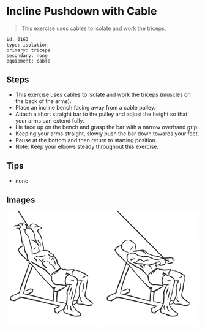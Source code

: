 # Incline Pushdown with Cable
> This exercise uses cables to isolate and work the triceps.

``` 
id: 0163 
type: isolation 
primary: triceps 
secondary: none 
equipment: cable 
``` 

## Steps

 - This exercise uses cables to isolate and work the triceps (muscles on the back of the arms).
 - Place an incline bench facing away from a cable pulley.
 - Attach a short straight bar to the pulley and adjust the height so that your arms can extend fully.
 - Lie face up on the bench and grasp the bar with a narrow overhand grip.
 - Keeping your arms straight, slowly push the bar down towards your feet.
 - Pause at the bottom and then return to starting position.
 - Note: Keep your elbows steady throughout this exercise.

## Tips

 - none

## Images

<svg width="187pt" height="300" viewBox="0 0 187 225" xmlns="http://www.w3.org/2000/svg">
  <g fill="#FFF">
    <path d="M0 0h22.4c5.83 8.43 10.93 17.35 16.82 25.74-3.89-1.47-8.06-2.27-12.23-2.01-2.22-.13-3.51 1.98-5.09 3.17-2.07.45-5.86-.65-6.35 2.26.06.9-.21 3.04 1.25 2.61.13-.66.38-2 .5-2.67.44-.32 1.31-.98 1.75-1.3l1.04 4.21c.76-1.11 1.21-2.39 1.74-3.61 2.24 0 4.15.98 5.71 2.53l-1.76 1.76c-2.34.08-4.9-.31-7.01.93 1.69.81 3.56.56 5.36.53 2.17 6.27 4.32 12.64 4.67 19.32.27 4.78 1.23 9.81 4.62 13.42 1.45 3.52 1.35 7.35 1.98 11.04.54 3.18 2.97 5.49 4.28 8.32.57 3.1.41 6.28.82 9.4-4.84-6.68-11.63-11.66-16.11-18.63.97-4.55 5.03-7.06 9.27-8.09-.61-.53-1.22-1.05-1.83-1.57-4.65.93-7.67 4.62-9.59 8.69 1.78 3.61 3.89 7.11 6.79 9.94 4.03 4.58 9.52 7.73 12.8 12.98.87.82 1.73 1.66 2.6 2.48-4.02 11.79-8.04 23.59-12.66 35.18-2.25 7.51-5.67 14.68-6.99 22.45-5.94 2.98-12.2 5.27-17.88 8.77.07 2.39.15 4.81.82 7.12 3.04.57 6.07 1.15 9.14 1.5 3.51-2.91 7.28-5.68 11.74-6.9 7.61 1.17 15.08 3.03 22.5 5.02 12.1 1.83 23.79 5.63 35.78 7.99 5.46 1.4 11.08 2.07 16.44 3.85-3.15 1.03-6.29 2.1-9.31 3.48.2 2.65.36 5.3.46 7.96 2.04 1.18 4.17 2.2 6.37 3.06 2.75-3.94 7.18-5.85 10.91-8.64-1.61 3.85 1.28 8 5.23 8.56 6.2 1.32 11.51 5.64 18.03 5.61 3.56-.01 7.51.37 10.61-1.72 1.07-1.08 2.46-2.94 1.2-4.39-2.22-3.31-6.65-3.93-9.16-6.92-2.37-2.9-5.05-5.58-6.84-8.9 2.14-1.35 4.37-2.57 6.58-3.79 3.05 2.27 6.98 2.1 10.59 2.18 5.54-.08 10.34 4.07 16.01 2.69 1.81-.15 6.15-1.49 4.38-3.73-3.38.87-6.86 1.89-10.38 1.34-3.05-.58-5.92-1.97-9.03-2.17-2.67.03-5.34.27-8.01.35-.44-.59-1.32-1.77-1.76-2.37.48-4.72 2.77-8.88 4.68-13.12.86-5.27.17-10.62.12-15.91.25-5.26 3.07-9.89 5.23-14.55-2.68-.03-5.35.06-8.02.22-1.13-2.36-2.37-4.82-4.59-6.34-2.06-1.6-4.91-1.5-7.13-2.64.08-2.65-.91-5.84 1.15-7.94 1.24-1.6 3.2-2.9 5.31-2.42 5.25.94 10.31 3.03 14.72 6.02 2.2 1.54 5.43 1.6 6.91 4.1.98 1.63 2.46 3.46 1.6 5.47-1.49 5.62-3.04 11.28-3.23 17.14-.3 5.8-2.73 11.3-2.86 17.1 3.3 7.39 11.65 10.29 16.93 15.99.24-3.76-3.55-5.37-6.01-7.37-3.78-2.78-8.75-5.69-8.99-10.95.06-6.08 3.29-11.71 2.97-17.86-.38-3.82 1.94-7.19 1.71-10.99-.26-3.15 1.24-6.59-.1-9.55-4.92-3.25-9.84-6.91-15.69-8.29-3.68-.91-7.15-3.2-11.07-2.42.14-.31.42-.92.56-1.23-4.14.57-8.32.46-12.47.83-3.23.3-6.28-2.14-9.47-.78-1.51-.93-3.19-1.5-4.92-1.84-.63-3.61-2.76-6.61-4.82-9.54-2.07-2.72-1.24-6.67-3.58-9.23-1.55-1.87-3.26-3.65-4.19-5.93-.9-2.68-3.78-3.62-6-4.92-2.05-.84-2.96-2.99-4.57-4.36-3.04-1.63-6.64-1.68-10.01-1.6.1-3.49.46-7.17-1.1-10.42-2.13-4.33-1.57-9.28-3.08-13.79-1.03-4.79-4.33-8.55-6.84-12.62.26-.89.77-2.68 1.03-3.58 1.92-.23 3.83-.46 5.75-.7-.22-1.37.31-3.18-1.09-4.07-1.51-.85-3.36-.62-5.02-.9-1.51-4.41-6.61-4.41-10.39-5.49-3.38-.65-6.53 1.22-7.28 4.65-.76-.4-2.27-1.21-3.02-1.61C36.44 18.39 30.7 9.08 24.63 0H187v225H0V0m147.95 129.69c2.74 1.07 8.2.26 6.81-3.71-1.98 1.8-3.89 3.58-6.81 3.71m3.54 9.25c-.8 3.32-.51 6.75-.86 10.12-.54 3.08-1.9 5.94-2.59 8.99 5.02-4.72 4.65-12.85 3.45-19.11m-5.66 28.12c-.79 2.3-3.2 5.15-1.21 7.46 1.26 1.26 2.18 3.77 4.35 3.18-.73-1.99-2.4-3.27-4.01-4.54.22-1.98 2.2-4.2.87-6.1z"/>
    <path d="M24.44 26.48c1.41-1.36 3.33-1.28 5.14-1.12.42 1.43 1.28 2.66 2.2 3.8.01-.77.01-2.31.02-3.08 1.62-.27 3.56-1.32 4.85.3 1.01 1.48 1.74 3.12 2.61 4.69-.69 1.57-1.49 3.09-2.46 4.5-1.57-.45-3.19-.36-4.8-.37 1.6.92 4.25 1.26 3.68 3.75.18 6.28 7.48 9.03 8.13 15.15.41 4.03 2.67 7.71 2.39 11.82 4.85 7.05 2.71 15.94 4.48 23.75.36-2.34.36-4.72.35-7.08 3.88 1.05 9.13 1.48 11.53-2.49 5.64-1.51 11.53-3.12 17.4-2.1 3.12.49 3.9 4.26 6.86 5.03 2.33.87 4.24 2.52 5.83 4.4-.52.84-1.05 1.68-1.58 2.51-.52-.77-1.56-2.33-2.08-3.11-1.46 1.77-2.72-.39-3.89-1.09-1.06-1.08-2.65-1.15-4.03-1.52-.02 2.52 2.93 2.46 4.63 3.27-1.62 1.85-2.11 4.19-1.34 6.53.95-2.01 1.71-4.1 2.59-6.14 1.19 1.01 2.86 1.62 3.55 3.12-1.3 1.74-2.65 3.49-2.95 5.71.96-1 1.89-2.03 2.83-3.06.94.68 1.88 1.36 2.84 2.02.79 4.09 1.48 9.04 5.48 11.27-.45-.51-1.37-1.54-1.82-2.05-.39-3.34-.95-7.05-3.3-9.61-.05-1.62-1.08-2.83-2.1-3.98.44-.69.88-1.39 1.32-2.08 1.69 1.99 3.98 3.7 4.68 6.34.71 2.4.96 4.91 1.71 7.3 2.13 3 4.75 5.64 6.58 8.87-4.49.81-7.52 4.48-11.46 6.44-3.7 1.73-5.65 5.46-8.45 8.23 2.32 3.19 1.7 7.33 2.99 10.88 1.59 2.34 3.19 4.75 5.23 6.72 3.14 1.3 6.59 1.06 9.9.85 4.27.41 8.47 1.41 12.77 1.61-.3.5-.9 1.52-1.2 2.03-6.67 1.65-12.4 5.55-18.74 8.03-.81-.78-1.62-1.57-2.42-2.37.74-1.87 1.5-3.73 2.22-5.6-2.22.34-4.92 1.63-6.63-.55-10.46-10.21-20.82-20.6-29.79-32.16-4.35-5-8.64-10.08-13.41-14.68-1.68-1.13-5.17-2.06-4.29-4.7 1.16.77 2.34 1.51 3.54 2.22-.5-1.94-2.47-2.97-3.17-4.8-1.09-2.73-.41-5.79-1.36-8.55-1.02-2.18-2.61-4.04-3.73-6.17-2.31-4.4-.19-10.25-3.82-14.07-3.87-5.29-2.61-12.25-4.31-18.27-1.17-4.26-1.22-9.13-4.37-12.56 3 .12 3.37-3.6 2.04-5.51-.91-.82-1.86-1.57-2.87-2.27m39.13 62.36c-2.05.5-3.92-.37-5.59-1.48-.43 1.33.23 2.58 1.4 3.26 5.81-.36 12.02-.36 17.18-3.38-.13-.33-.41-.99-.55-1.32-3.94 1.71-8.28 2.03-12.44 2.92m-10.01 1.85c.58 2.49 2.95 3.72 4.5 5.52.69 1.35.77 3.35 2.62 3.61-.17-1.5-.39-3-.64-4.49-2.07-1.65-3.65-4.28-6.48-4.64m15.65 6.27c-1.85-1.22-3.44-3.18-5.85-3.17 1.6 2.8 5.16 4.05 6.11 7.25.9 2.18.52 5.29 3.05 6.42 2.79 1.1 3.85 5.04 7.18 4.61-.98-2.23-2.32-4.33-4.67-5.28-1.93-.83-1.67-3.32-2.48-4.95-1.41-1.22-1.79-3.09-2.47-4.74 1.98-.82 3.39-2.42 4.5-4.19-2.78-.45-3.83 2.37-5.37 4.05m2.13 2.15c.68.46 1.38.91 2.07 1.36 1.46-1.14 4.6-1.93 3.15-4.35-1.61 1.21-3.25 2.42-5.22 2.99m-23.56-2.65c-.02 5.84 6.92 6.35 10.47 9.29 4.42 4.05 10.4 5.37 15.14 8.92 5.14 2.48 7.67 8.31 12.86 10.6-2.05-4.17-5.92-7.12-8.62-10.87-3.15-1.45-6.13-3.21-9.09-5-2.29-1.41-5.07-2.07-6.93-4.12-3.72-4.39-10.89-3.4-13.83-8.82m31.63.77c-.57 1.81 3.12 1.87 3.54.41-.22-1.6-2.71-1.37-3.54-.41m4.93 5.26c2.56 2.49 6.01 4.05 7.95 7.16 1.16 1.6 1.76 3.79 3.74 4.6-1.23-5.28-5.26-9.97-10.47-11.6-.25-1.3-.51-2.6-.8-3.89-1.27.8-1.43 2.7-.42 3.73z"/>
    <path d="M47.53 29.27c.96-3.18 3.81-4.11 6.88-3.86 2.5 1.35 6.27 1.49 6.47 5.17-.69-.19-2.08-.56-2.77-.75l-3.09.8c.37 1.14.75 2.28 1.11 3.43.01-3.93 4.24-3.31 6.97-3.17 1.63.28 4.02.05 4.6 2.12-.98 2.76-4.51 1.03-6.66 1.24.19.69.58 2.07.78 2.76-.37.49-1.11 1.48-1.48 1.97 1.07 4.39 5.73 6.69 6.64 11.15.84 3.29 2.72 6.44 2.23 9.94.29.39.89 1.17 1.18 1.57-1.06 2.71.44 5.3 1.19 7.86.71 2.38-.07 5.03 1.17 7.27-2.51.05-4.96.61-7.33 1.41-.77-1.92-1.34-3.91-1.89-5.91.33-1.71.64-3.42.99-5.13-3.26-3.95-5.59-8.5-7.47-13.24-.68-2.44.17-5.09-.77-7.48-.97-2.52-1.84-5.12-3.21-7.46-1.58-1.89-3.78-3.48-4.04-6.12-2.8-.22-5.62-.31-8.44-.19-.08-.85-.25-2.55-.33-3.4 3.18 1.94 6.87-.23 10.37.18l-3.1-.16m13.36 26.4c.28 3.3 3.1 5.28 5.4 7.25.23 2.43.5 4.87 1.34 7.19-.05-2.97-.42-5.91-.75-8.85-2.59-1.23-3.62-4.11-5.99-5.59z"/>
    <path d="M40.09 33.76c2.32.13 4.64.23 6.96.31 1.73 3.77 5.41 6.21 6.83 10.16 1.9 3.46.64 7.59 1.84 11.23.59 1.78 2.14 3.34 1.86 5.33-1.27-1.48-2.04-3.62-4-4.37-2.5-1.15-5.33-.67-7.89.02-.83-3.26-1.25-6.91-3.75-9.4-1.76-1.86-3.43-3.85-4.59-6.15-1.06-2.75 1.27-5.08 2.74-7.13z"/>
    <path d="M45.89 57.16c8.07-1.72 13.52 5.78 17.33 11.69-1.13 3.13-1.24 6.62.57 9.53-2.28 1.16-4.47 2.58-6.94 3.33-1.99.11-3.9-.64-5.84-.96 1.08-8.36-3.87-15.6-5.12-23.59m9.22 14.81c-.99 1.5-1.84 3.13-1.74 4.99 1.75-2.27 3.21-4.75 5-6.99-1.02.78-2.05 1.55-3.26 2zM31.63 144.14c5.11-13.69 9.48-27.65 14.19-41.48 1.55 1.4 3 2.89 4.4 4.44-1.71 4.9-3.86 9.62-5.97 14.35-3.53 9.35-6.61 18.88-8.88 28.62-.74 3.78-1.33 7.61-2.75 11.21.98.76 2.03 1.47 3.31 1.61 18.85 4.51 37.6 9.44 56.49 13.79.86-6.43.94-12.93 1.49-19.39 1.4 1 2.78 2.19 4.65 1.89-.9 6-1.11 12.12-.39 18.16 3.22-.17 6.07 1.83 9.29 2.02 3.01 1.03 6.79.37 9.21 2.75-1.31 2.72-2.8 5.35-4.25 7.99-4.01 3.32-9.2 4.84-12.77 8.76-1.29-.93-2.8-1.63-3.79-2.91-.17-1.64-.12-3.29-.13-4.94 4.21-1.05 7.96-3.29 11.63-5.52-3.68.21-6.84-2.04-10.4-2.6-15.84-2.85-31.19-7.89-46.99-10.98-7.97-1.6-15.77-4.22-23.89-5l.48 1.85c-5.69.93-10.04 6.99-16.13 4.9-.6-1.42-1.23-2.83-1.87-4.23 4.95-4.63 12.08-5.88 17.88-9.25.02-5.82 3.46-10.69 5.19-16.04z"/>
    <path d="M51.22 108.2c5.92 5.67 10.76 12.31 16.02 18.56 8.12 8.22 15.51 17.1 23.78 25.17 2.14 1.83 1.12 4.78.97 7.15-.66 5.43-.55 10.9-1.21 16.32-3.32-1.94-7.16-2.35-10.81-3.28-11.98-2.97-23.84-6.37-35.8-9.4 2.53-1.32 5.06-2.63 7.69-3.72.19-2.12.36-4.23.55-6.35-1.77-.52-3.54-.97-5.31-1.47-3.82 1.93-7.88 3.3-11.81 4.98 2.31-6.25 3.29-12.86 5.57-19.1 1.91-6.2 4.31-12.24 6.84-18.21 1.64-3.39 3.8-6.71 3.52-10.65zM98.86 120.54c2.55-3.14 5.36-7.04 9.71-7.53.91 1.23 1.94 2.38 3.13 3.36.49-.54 1.47-1.61 1.97-2.15 5.02 4.4 11.6.67 17.4 1.16-2.87 2.3-4.03 6.23-2.64 9.69-.48.45-.97.89-1.46 1.33-1.39-2.67-3.47-4.69-6.67-4.52-.61-1.6-1.45-3.16-3.03-3.98.12 1.29.28 2.58.46 3.86-.91.61-1.81 1.22-2.71 1.84 2.03.06 4.06.12 6.09.25-6.98 4.22-8.35 13.64-5.01 20.62-3.16.32-6.21-.57-9.24-1.32-3.36-.9-6.9.18-10.26-.67-2.28-1.36-4.16-3.28-5.99-5.18-.86-2.84-2.17-6.03-.81-8.93-.52-.36-1.56-1.09-2.08-1.45 2.64-3.55 6.08-6.47 9.94-8.59.39.74.78 1.48 1.2 2.21m-2.93-.52c-.94.88-2.38 2.16-1.98 3.58.95-.23 1.78-.73 2.49-1.5.73-.54.71-2.35-.51-2.08z"/>
    <path d="M118 129.03c1.2-1.74 3.07-2.86 4.76-4.07 4.15 2.52 8.89 3.72 13.22 5.84 2.58 1.37 2.57 4.62 2.87 7.16-.86 6.8-3.41 13.28-4.09 20.12-1.48 8.71-5.98 16.85-5.84 25.85 2.49 4.12 5.3 8.07 8.47 11.69 2.89 2.04 6.41 3.28 8.39 6.41-1.18.72-2.17 2.16-3.71 1.97-3.44-.39-6.88 1.54-10.19.03-4.86-2.06-9.97-3.36-15.02-4.84-3.16-.59-4.24-4.52-2.9-7.13 1.72-3.87 3.85-7.58 5.2-11.6.96-6.78.85-13.64.8-20.46-.16-5.77 4.86-10.09 5.17-15.66l4.29.8c-3.11-3.52-7.81-2.27-11.75-1.34-1.2-4.82-2.03-10.16.33-14.77m5.89 5.13c2.47 1.64 5.36 2.16 8.29 1.98.53-.9 1.08-1.81 1.61-2.72-1.23.43-2.44.89-3.69 1.23-2.03-.54-4.12-1.15-6.21-.49m.41 22.72c-.23 2.63-1.72 5.53-.28 8.04.45-5.43 4.02-10.11 3.98-15.57-2.57 1.57-2.99 4.85-3.7 7.53m6.38-2.74c-1.87 6.61-3.76 13.26-4.64 20.08 3.76-5.94 3.67-13.24 5.55-19.84-.23-.06-.69-.18-.91-.24m-10.74 38.94c1.29-2.94-.58-6.23.94-9.25-3.75 1.35-2.12 6.51-.94 9.25m4.79-7.06c-.24 4.1 1.78 8.48 5.11 10.89-.81-3.88-4.01-7.2-3.14-11.36-.49.12-1.48.35-1.97.47z"/>
    <path d="M141 136.41c1.77.19 3.56.32 5.34.42-1.56 5.01-4.78 9.81-4.04 15.26.49 4.6.5 9.3-.34 13.86-.98 2.95-2.57 5.65-3.78 8.51-2.37-.77-4.68-.1-6.88.84.75-5.28 3.88-9.85 4.38-15.18.36-4.38 1.83-8.55 2.34-12.89 2.13-3.22 2.95-6.98 2.98-10.82zM118.9 146.63c-.43-.61-.85-1.22-1.27-1.83l5.29-.36c.49.5.97 1 1.46 1.51-1.38 1.13-2.65 2.44-3.34 4.11-1.7 3.74-3.78 7.73-3.14 11.97 1.2 6.1-.62 12.2-.92 18.29-5.63-1.82-11.56-3.93-17.5-3.54-.35-6.45.63-12.9 1.84-19.21 5-1.77 8.67-5.85 13.67-7.53 1.58-.76 2.65-2.23 3.91-3.41zM35.13 156.51c4.93 1.01 8.98-4 13.81-3.14 2.44.49 1.66 3.72-.04 4.56-2.52 1.42-5.19 2.58-7.59 4.21-2.46-.38-4.92-.77-7.4-1.02.42-1.54.83-3.07 1.22-4.61zM130.65 177.04c2.15-1.38 4.57-1.92 7.1-1.41-.32 1.35-.65 2.7-.98 4.05-2.07 1.17-4.17 2.28-6.28 3.36.1-2 .15-4 .16-6z"/>
  </g>
  <g fill="#333">
    <path d="M22.4 0h2.23c6.07 9.08 11.81 18.39 17.7 27.59.75.4 2.26 1.21 3.02 1.61.75-3.43 3.9-5.3 7.28-4.65 3.78 1.08 8.88 1.08 10.39 5.49 1.66.28 3.51.05 5.02.9 1.4.89.87 2.7 1.09 4.07-1.92.24-3.83.47-5.75.7-.26.9-.77 2.69-1.03 3.58 2.51 4.07 5.81 7.83 6.84 12.62 1.51 4.51.95 9.46 3.08 13.79 1.56 3.25 1.2 6.93 1.1 10.42 3.37-.08 6.97-.03 10.01 1.6 1.61 1.37 2.52 3.52 4.57 4.36 2.22 1.3 5.1 2.24 6 4.92.93 2.28 2.64 4.06 4.19 5.93 2.34 2.56 1.51 6.51 3.58 9.23 2.06 2.93 4.19 5.93 4.82 9.54 1.73.34 3.41.91 4.92 1.84 3.19-1.36 6.24 1.08 9.47.78 4.15-.37 8.33-.26 12.47-.83-.14.31-.42.92-.56 1.23 3.92-.78 7.39 1.51 11.07 2.42 5.85 1.38 10.77 5.04 15.69 8.29 1.34 2.96-.16 6.4.1 9.55.23 3.8-2.09 7.17-1.71 10.99.32 6.15-2.91 11.78-2.97 17.86.24 5.26 5.21 8.17 8.99 10.95 2.46 2 6.25 3.61 6.01 7.37-5.28-5.7-13.63-8.6-16.93-15.99.13-5.8 2.56-11.3 2.86-17.1.19-5.86 1.74-11.52 3.23-17.14.86-2.01-.62-3.84-1.6-5.47-1.48-2.5-4.71-2.56-6.91-4.1-4.41-2.99-9.47-5.08-14.72-6.02-2.11-.48-4.07.82-5.31 2.42-2.06 2.1-1.07 5.29-1.15 7.94 2.22 1.14 5.07 1.04 7.13 2.64 2.22 1.52 3.46 3.98 4.59 6.34 2.67-.16 5.34-.25 8.02-.22-2.16 4.66-4.98 9.29-5.23 14.55.05 5.29.74 10.64-.12 15.91-1.91 4.24-4.2 8.4-4.68 13.12.44.6 1.32 1.78 1.76 2.37 2.67-.08 5.34-.32 8.01-.35 3.11.2 5.98 1.59 9.03 2.17 3.52.55 7-.47 10.38-1.34 1.77 2.24-2.57 3.58-4.38 3.73-5.67 1.38-10.47-2.77-16.01-2.69-3.61-.08-7.54.09-10.59-2.18-2.21 1.22-4.44 2.44-6.58 3.79 1.79 3.32 4.47 6 6.84 8.9 2.51 2.99 6.94 3.61 9.16 6.92 1.26 1.45-.13 3.31-1.2 4.39-3.1 2.09-7.05 1.71-10.61 1.72-6.52.03-11.83-4.29-18.03-5.61-3.95-.56-6.84-4.71-5.23-8.56-3.73 2.79-8.16 4.7-10.91 8.64-2.2-.86-4.33-1.88-6.37-3.06-.1-2.66-.26-5.31-.46-7.96 3.02-1.38 6.16-2.45 9.31-3.48-5.36-1.78-10.98-2.45-16.44-3.85-11.99-2.36-23.68-6.16-35.78-7.99-7.42-1.99-14.89-3.85-22.5-5.02-4.46 1.22-8.23 3.99-11.74 6.9-3.07-.35-6.1-.93-9.14-1.5-.67-2.31-.75-4.73-.82-7.12 5.68-3.5 11.94-5.79 17.88-8.77 1.32-7.77 4.74-14.94 6.99-22.45 4.62-11.59 8.64-23.39 12.66-35.18-.87-.82-1.73-1.66-2.6-2.48-3.28-5.25-8.77-8.4-12.8-12.98-2.9-2.83-5.01-6.33-6.79-9.94 1.92-4.07 4.94-7.76 9.59-8.69.61.52 1.22 1.04 1.83 1.57-4.24 1.03-8.3 3.54-9.27 8.09 4.48 6.97 11.27 11.95 16.11 18.63-.41-3.12-.25-6.3-.82-9.4-1.31-2.83-3.74-5.14-4.28-8.32-.63-3.69-.53-7.52-1.98-11.04-3.39-3.61-4.35-8.64-4.62-13.42-.35-6.68-2.5-13.05-4.67-19.32-1.8.03-3.67.28-5.36-.53 2.11-1.24 4.67-.85 7.01-.93l1.76-1.76c-1.56-1.55-3.47-2.53-5.71-2.53-.53 1.22-.98 2.5-1.74 3.61l-1.04-4.21c-.44.32-1.31.98-1.75 1.3-.12.67-.37 2.01-.5 2.67-1.46.43-1.19-1.71-1.25-2.61.49-2.91 4.28-1.81 6.35-2.26 1.58-1.19 2.87-3.3 5.09-3.17 4.17-.26 8.34.54 12.23 2.01C33.33 17.35 28.23 8.43 22.4 0m2.04 26.48c1.01.7 1.96 1.45 2.87 2.27 1.33 1.91.96 5.63-2.04 5.51 3.15 3.43 3.2 8.3 4.37 12.56 1.7 6.02.44 12.98 4.31 18.27 3.63 3.82 1.51 9.67 3.82 14.07 1.12 2.13 2.71 3.99 3.73 6.17.95 2.76.27 5.82 1.36 8.55.7 1.83 2.67 2.86 3.17 4.8-1.2-.71-2.38-1.45-3.54-2.22-.88 2.64 2.61 3.57 4.29 4.7 4.77 4.6 9.06 9.68 13.41 14.68 8.97 11.56 19.33 21.95 29.79 32.16 1.71 2.18 4.41.89 6.63.55-.72 1.87-1.48 3.73-2.22 5.6.8.8 1.61 1.59 2.42 2.37 6.34-2.48 12.07-6.38 18.74-8.03.3-.51.9-1.53 1.2-2.03-4.3-.2-8.5-1.2-12.77-1.61-3.31.21-6.76.45-9.9-.85-2.04-1.97-3.64-4.38-5.23-6.72-1.29-3.55-.67-7.69-2.99-10.88 2.8-2.77 4.75-6.5 8.45-8.23 3.94-1.96 6.97-5.63 11.46-6.44-1.83-3.23-4.45-5.87-6.58-8.87-.75-2.39-1-4.9-1.71-7.3-.7-2.64-2.99-4.35-4.68-6.34-.44.69-.88 1.39-1.32 2.08 1.02 1.15 2.05 2.36 2.1 3.98 2.35 2.56 2.91 6.27 3.3 9.61.45.51 1.37 1.54 1.82 2.05-4-2.23-4.69-7.18-5.48-11.27-.96-.66-1.9-1.34-2.84-2.02-.94 1.03-1.87 2.06-2.83 3.06.3-2.22 1.65-3.97 2.95-5.71-.69-1.5-2.36-2.11-3.55-3.12-.88 2.04-1.64 4.13-2.59 6.14-.77-2.34-.28-4.68 1.34-6.53-1.7-.81-4.65-.75-4.63-3.27 1.38.37 2.97.44 4.03 1.52 1.17.7 2.43 2.86 3.89 1.09.52.78 1.56 2.34 2.08 3.11.53-.83 1.06-1.67 1.58-2.51-1.59-1.88-3.5-3.53-5.83-4.4-2.96-.77-3.74-4.54-6.86-5.03-5.87-1.02-11.76.59-17.4 2.1-2.4 3.97-7.65 3.54-11.53 2.49.01 2.36.01 4.74-.35 7.08-1.77-7.81.37-16.7-4.48-23.75.28-4.11-1.98-7.79-2.39-11.82-.65-6.12-7.95-8.87-8.13-15.15.57-2.49-2.08-2.83-3.68-3.75 1.61.01 3.23-.08 4.8.37.97-1.41 1.77-2.93 2.46-4.5-.87-1.57-1.6-3.21-2.61-4.69-1.29-1.62-3.23-.57-4.85-.3-.01.77-.01 2.31-.02 3.08-.92-1.14-1.78-2.37-2.2-3.8-1.81-.16-3.73-.24-5.14 1.12m23.09 2.79l3.1.16c-3.5-.41-7.19 1.76-10.37-.18.08.85.25 2.55.33 3.4 2.82-.12 5.64-.03 8.44.19.26 2.64 2.46 4.23 4.04 6.12 1.37 2.34 2.24 4.94 3.21 7.46.94 2.39.09 5.04.77 7.48 1.88 4.74 4.21 9.29 7.47 13.24-.35 1.71-.66 3.42-.99 5.13.55 2 1.12 3.99 1.89 5.91 2.37-.8 4.82-1.36 7.33-1.41-1.24-2.24-.46-4.89-1.17-7.27-.75-2.56-2.25-5.15-1.19-7.86-.29-.4-.89-1.18-1.18-1.57.49-3.5-1.39-6.65-2.23-9.94-.91-4.46-5.57-6.76-6.64-11.15.37-.49 1.11-1.48 1.48-1.97-.2-.69-.59-2.07-.78-2.76 2.15-.21 5.68 1.52 6.66-1.24-.58-2.07-2.97-1.84-4.6-2.12-2.73-.14-6.96-.76-6.97 3.17-.36-1.15-.74-2.29-1.11-3.43l3.09-.8c.69.19 2.08.56 2.77.75-.2-3.68-3.97-3.82-6.47-5.17-3.07-.25-5.92.68-6.88 3.86m-7.44 4.49c-1.47 2.05-3.8 4.38-2.74 7.13 1.16 2.3 2.83 4.29 4.59 6.15 2.5 2.49 2.92 6.14 3.75 9.4 2.56-.69 5.39-1.17 7.89-.02 1.96.75 2.73 2.89 4 4.37.28-1.99-1.27-3.55-1.86-5.33-1.2-3.64.06-7.77-1.84-11.23-1.42-3.95-5.1-6.39-6.83-10.16-2.32-.08-4.64-.18-6.96-.31m5.8 23.4c1.25 7.99 6.2 15.23 5.12 23.59 1.94.32 3.85 1.07 5.84.96 2.47-.75 4.66-2.17 6.94-3.33-1.81-2.91-1.7-6.4-.57-9.53-3.81-5.91-9.26-13.41-17.33-11.69m-14.26 86.98c-1.73 5.35-5.17 10.22-5.19 16.04-5.8 3.37-12.93 4.62-17.88 9.25.64 1.4 1.27 2.81 1.87 4.23 6.09 2.09 10.44-3.97 16.13-4.9l-.48-1.85c8.12.78 15.92 3.4 23.89 5 15.8 3.09 31.15 8.13 46.99 10.98 3.56.56 6.72 2.81 10.4 2.6-3.67 2.23-7.42 4.47-11.63 5.52.01 1.65-.04 3.3.13 4.94.99 1.28 2.5 1.98 3.79 2.91 3.57-3.92 8.76-5.44 12.77-8.76 1.45-2.64 2.94-5.27 4.25-7.99-2.42-2.38-6.2-1.72-9.21-2.75-3.22-.19-6.07-2.19-9.29-2.02-.72-6.04-.51-12.16.39-18.16-1.87.3-3.25-.89-4.65-1.89-.55 6.46-.63 12.96-1.49 19.39-18.89-4.35-37.64-9.28-56.49-13.79-1.28-.14-2.33-.85-3.31-1.61 1.42-3.6 2.01-7.43 2.75-11.21 2.27-9.74 5.35-19.27 8.88-28.62 2.11-4.73 4.26-9.45 5.97-14.35-1.4-1.55-2.85-3.04-4.4-4.44-4.71 13.83-9.08 27.79-14.19 41.48m19.59-35.94c.28 3.94-1.88 7.26-3.52 10.65-2.53 5.97-4.93 12.01-6.84 18.21-2.28 6.24-3.26 12.85-5.57 19.1 3.93-1.68 7.99-3.05 11.81-4.98 1.77.5 3.54.95 5.31 1.47-.19 2.12-.36 4.23-.55 6.35-2.63 1.09-5.16 2.4-7.69 3.72 11.96 3.03 23.82 6.43 35.8 9.4 3.65.93 7.49 1.34 10.81 3.28.66-5.42.55-10.89 1.21-16.32.15-2.37 1.17-5.32-.97-7.15-8.27-8.07-15.66-16.95-23.78-25.17-5.26-6.25-10.1-12.89-16.02-18.56m47.64 12.34c-.42-.73-.81-1.47-1.2-2.21-3.86 2.12-7.3 5.04-9.94 8.59.52.36 1.56 1.09 2.08 1.45-1.36 2.9-.05 6.09.81 8.93 1.83 1.9 3.71 3.82 5.99 5.18 3.36.85 6.9-.23 10.26.67 3.03.75 6.08 1.64 9.24 1.32-3.34-6.98-1.97-16.4 5.01-20.62-2.03-.13-4.06-.19-6.09-.25.9-.62 1.8-1.23 2.71-1.84a82.91 82.91 0 0 1-.46-3.86c1.58.82 2.42 2.38 3.03 3.98 3.2-.17 5.28 1.85 6.67 4.52.49-.44.98-.88 1.46-1.33-1.39-3.46-.23-7.39 2.64-9.69-5.8-.49-12.38 3.24-17.4-1.16-.5.54-1.48 1.61-1.97 2.15-1.19-.98-2.22-2.13-3.13-3.36-4.35.49-7.16 4.39-9.71 7.53m19.14 8.49c-2.36 4.61-1.53 9.95-.33 14.77 3.94-.93 8.64-2.18 11.75 1.34l-4.29-.8c-.31 5.57-5.33 9.89-5.17 15.66.05 6.82.16 13.68-.8 20.46-1.35 4.02-3.48 7.73-5.2 11.6-1.34 2.61-.26 6.54 2.9 7.13 5.05 1.48 10.16 2.78 15.02 4.84 3.31 1.51 6.75-.42 10.19-.03 1.54.19 2.53-1.25 3.71-1.97-1.98-3.13-5.5-4.37-8.39-6.41-3.17-3.62-5.98-7.57-8.47-11.69-.14-9 4.36-17.14 5.84-25.85.68-6.84 3.23-13.32 4.09-20.12-.3-2.54-.29-5.79-2.87-7.16-4.33-2.12-9.07-3.32-13.22-5.84-1.69 1.21-3.56 2.33-4.76 4.07m23 7.38c-.03 3.84-.85 7.6-2.98 10.82-.51 4.34-1.98 8.51-2.34 12.89-.5 5.33-3.63 9.9-4.38 15.18 2.2-.94 4.51-1.61 6.88-.84 1.21-2.86 2.8-5.56 3.78-8.51.84-4.56.83-9.26.34-13.86-.74-5.45 2.48-10.25 4.04-15.26-1.78-.1-3.57-.23-5.34-.42m-22.1 10.22c-1.26 1.18-2.33 2.65-3.91 3.41-5 1.68-8.67 5.76-13.67 7.53-1.21 6.31-2.19 12.76-1.84 19.21 5.94-.39 11.87 1.72 17.5 3.54.3-6.09 2.12-12.19.92-18.29-.64-4.24 1.44-8.23 3.14-11.97.69-1.67 1.96-2.98 3.34-4.11-.49-.51-.97-1.01-1.46-1.51l-5.29.36c.42.61.84 1.22 1.27 1.83m-83.77 9.88c-.39 1.54-.8 3.07-1.22 4.61 2.48.25 4.94.64 7.4 1.02 2.4-1.63 5.07-2.79 7.59-4.21 1.7-.84 2.48-4.07.04-4.56-4.83-.86-8.88 4.15-13.81 3.14m95.52 20.53c-.01 2-.06 4-.16 6 2.11-1.08 4.21-2.19 6.28-3.36.33-1.35.66-2.7.98-4.05-2.53-.51-4.95.03-7.1 1.41z"/>
    <path d="M60.89 55.67c2.37 1.48 3.4 4.36 5.99 5.59.33 2.94.7 5.88.75 8.85-.84-2.32-1.11-4.76-1.34-7.19-2.3-1.97-5.12-3.95-5.4-7.25zM55.11 71.97c1.21-.45 2.24-1.22 3.26-2-1.79 2.24-3.25 4.72-5 6.99-.1-1.86.75-3.49 1.74-4.99zM63.57 88.84c4.16-.89 8.5-1.21 12.44-2.92.14.33.42.99.55 1.32-5.16 3.02-11.37 3.02-17.18 3.38-1.17-.68-1.83-1.93-1.4-3.26 1.67 1.11 3.54 1.98 5.59 1.48zM53.56 90.69c2.83.36 4.41 2.99 6.48 4.64.25 1.49.47 2.99.64 4.49-1.85-.26-1.93-2.26-2.62-3.61-1.55-1.8-3.92-3.03-4.5-5.52zM69.21 96.96c1.54-1.68 2.59-4.5 5.37-4.05-1.11 1.77-2.52 3.37-4.5 4.19.68 1.65 1.06 3.52 2.47 4.74.81 1.63.55 4.12 2.48 4.95 2.35.95 3.69 3.05 4.67 5.28-3.33.43-4.39-3.51-7.18-4.61-2.53-1.13-2.15-4.24-3.05-6.42-.95-3.2-4.51-4.45-6.11-7.25 2.41-.01 4 1.95 5.85 3.17z"/>
    <path d="M71.34 99.11c1.97-.57 3.61-1.78 5.22-2.99 1.45 2.42-1.69 3.21-3.15 4.35-.69-.45-1.39-.9-2.07-1.36zM47.78 96.46c2.94 5.42 10.11 4.43 13.83 8.82 1.86 2.05 4.64 2.71 6.93 4.12 2.96 1.79 5.94 3.55 9.09 5 2.7 3.75 6.57 6.7 8.62 10.87-5.19-2.29-7.72-8.12-12.86-10.6-4.74-3.55-10.72-4.87-15.14-8.92-3.55-2.94-10.49-3.45-10.47-9.29zM79.41 97.23c.83-.96 3.32-1.19 3.54.41-.42 1.46-4.11 1.4-3.54-.41zM84.34 102.49c-1.01-1.03-.85-2.93.42-3.73.29 1.29.55 2.59.8 3.89 5.21 1.63 9.24 6.32 10.47 11.6-1.98-.81-2.58-3-3.74-4.6-1.94-3.11-5.39-4.67-7.95-7.16zM95.93 120.02c1.22-.27 1.24 1.54.51 2.08-.71.77-1.54 1.27-2.49 1.5-.4-1.42 1.04-2.7 1.98-3.58zM147.95 129.69c2.92-.13 4.83-1.91 6.81-3.71 1.39 3.97-4.07 4.78-6.81 3.71zM123.89 134.16c2.09-.66 4.18-.05 6.21.49 1.25-.34 2.46-.8 3.69-1.23-.53.91-1.08 1.82-1.61 2.72-2.93.18-5.82-.34-8.29-1.98zM151.49 138.94c1.2 6.26 1.57 14.39-3.45 19.11.69-3.05 2.05-5.91 2.59-8.99.35-3.37.06-6.8.86-10.12zM124.3 156.88c.71-2.68 1.13-5.96 3.7-7.53.04 5.46-3.53 10.14-3.98 15.57-1.44-2.51.05-5.41.28-8.04zM130.68 154.14c.22.06.68.18.91.24-1.88 6.6-1.79 13.9-5.55 19.84.88-6.82 2.77-13.47 4.64-20.08zM145.83 167.06c1.33 1.9-.65 4.12-.87 6.1 1.61 1.27 3.28 2.55 4.01 4.54-2.17.59-3.09-1.92-4.35-3.18-1.99-2.31.42-5.16 1.21-7.46zM119.94 193.08c-1.18-2.74-2.81-7.9.94-9.25-1.52 3.02.35 6.31-.94 9.25zM124.73 186.02c.49-.12 1.48-.35 1.97-.47-.87 4.16 2.33 7.48 3.14 11.36-3.33-2.41-5.35-6.79-5.11-10.89z"/>
  </g>
</svg>

<svg width="187pt" height="300" viewBox="0 0 187 225" xmlns="http://www.w3.org/2000/svg">
  <g fill="#FFF">
    <path d="M0 0h27.11c3.71 4.25 7.72 8.22 11.69 12.23 21.49 21.84 43.1 43.56 64.7 65.28 4.39 4.41 8.64 8.96 13.27 13.13-5.75-2.07-11.64-4-17.81-4.05-3.56-1.26-7.03-2.8-10.64-3.95-2.77-2.19-4.56-5.73-8.2-6.69-4.99-.87-9.98.79-14.97.78-1.11-.46-2.12-1.11-3.17-1.69.59.59 1.75 1.77 2.34 2.36-1.94-.03-3.88-.07-5.82-.08.1.53.29 1.59.38 2.12 4.15.28 8.23-.47 12.28-1.24 3.72-.15 7.27 1.67 10.29 3.71.72 1.25 1.5 2.48 2.37 3.64.57-4.4-3.44-6.53-6.49-8.64 3.95 1.23 7.1 3.84 10.1 6.58 3.7 1.91 7.57 3.71 11.61 4.75 5.7.5 11.21 2.13 16.49 4.28-4.21.29-8.34 1.49-12.58 1.44-6.42-.92-11.58-5.72-18.07-6.4-2.32-.15-4.56.8-6.86.74-3.23-.96-6.45-1.99-9.83-2.22-2.06-2.08-4.18-4.47-7.21-5.02-3.46-.76-6.85.67-9.77 2.4 3.25-.06 6.51-.96 9.75-.36 2.76.54 4.84 2.57 6.67 4.57 3.97.16 7.84 1.25 11.22 3.36 4.9-1.94 10.02-.83 14.67 1.23l2.97 1.56c3.48.7 6.97 2.27 10.58 1.44 4-.72 8.02-1.47 12.11-1.27 1.39 2.72 2.36 5.62 3.2 8.54-3.26.95-6.55 1.8-9.8 2.77.35-2.54.67-5.53-1.97-6.99-4.78-.49-8.11 3.74-12.69 4.09-4.24 1.11-8.49 2.47-12.92 2.39-3.09-.34-5.73-2.27-8.77-2.79-3-.33-6.04.17-9.02-.37-4.28-.87-8.37-2.61-12.75-2.99 5.32 3.09 11.34 5.18 17.49 5.67 3.34-.31 6.69-.1 9.91.97-1.54.5-3.12.88-4.68 1.27 1.49.53 2.99 1.07 4.5 1.56.13-.7.38-2.1.51-2.8 2.51.57 5.08.8 7.55 1.52 2.6 2.23 4 5.45 6.39 7.87-.74-3.17-2.3-6.11-4.7-8.33 3.45-1.03 6.85-2.19 10.41-2.78 1.22 1.03 2.45 2.03 3.7 3.02 1.21-.12 2.42-.23 3.63-.34 5.27 1.96 12.85.12 14.56-5.88 1.9-.18 3.8-.36 5.7-.51-.44-1.69-.86-3.38-1.29-5.06-1.43.16-2.86.34-4.28.52-1.02-.72-2.04-1.43-3.07-2.14 4.63-.51 9.24-1.34 13.93-1.2.8 2.13 1.59 4.27 2.38 6.4-3.48 2.49-7.75 2.93-11.88 3.31 2.91 2.57 6.56.88 9.86.3 2.78-2.24 2.94-5.6 2.26-8.84 1.1 1.14 1.95 2.46 2.56 3.94-.06-1.26-.09-2.52-.11-3.79-1.01-.44-2.04-.83-3.08-1.17-.45-.4-1.35-1.22-1.8-1.62-5.18-.41-10.33.58-15.51.48C89.31 60.66 59.33 30.21 29.11 0H187v225H0V0m43.34 56.93c-4.1 1.93-6.67 5.75-8.42 9.78-2.34.62-4.72 1.19-6.93 2.21-2.82 1.49-4.19 4.54-5.74 7.17 4.61 10.55 15.09 16.34 22.16 25-1.82 4.96-2.83 10.19-5.07 15-4.68 14.42-11.24 28.26-14.6 43.08-5.92 2.86-12.08 5.21-17.74 8.61.09 2.36.05 4.75.59 7.07 3.05.66 6.12 1.3 9.24 1.62 3.41-2.72 6.96-5.62 11.27-6.72 10.53.74 20.44 4.88 30.87 6.24 14.79 3.71 29.68 6.91 44.52 10.37-3.18 1.09-6.38 2.15-9.45 3.54.2 2.66.35 5.33.47 8 2.02 1.17 4.13 2.17 6.32 3.01 2.75-3.91 7.11-5.85 10.87-8.54-1.06 2.93.23 6.62 3.26 7.74 3.35 1.25 6.91 1.95 10.09 3.67 5.47 2.89 11.92 3.23 17.91 2.19 2.2-.52 4.73-2.49 4.23-4.96-1.9-3.61-6.31-4.37-9.1-7.01-2.39-3.24-5.62-5.85-7.19-9.64 2.1-1.27 4.3-2.38 6.44-3.59 3.7 2.64 8.4 1.84 12.65 2.28 3.82.3 7.11 2.93 11.02 2.69 3.02.01 7.75-.15 8.03-4.13-4.78 1.75-10.19 2.61-15.01.54-4.21-1.68-8.71-.83-13.09-.72-.44-.62-1.31-1.87-1.75-2.49.49-4.69 2.75-8.86 4.72-13.05.66-4.94.35-9.96.03-14.92-.05-5.6 2.96-10.55 5.25-15.47-2.66-.1-5.32-.02-7.97.21-1.28-2.75-2.9-5.61-5.69-7.05-2.04-.89-4.23-1.35-6.37-1.91.39-2.93-.64-6.5 2.01-8.61 1.81-2.53 5-1.78 7.6-1.46 3.76 1.65 7.83 2.73 11.18 5.21 2.29 1.98 6.03 1.75 7.64 4.56.77 1.39 1.97 2.78 1.9 4.45-1.46 5.61-3.21 11.21-3.41 17.05-.29 5.81-2.32 11.35-3.01 17.1-.27 1.57.89 2.86 1.68 4.07 4.27 5.3 10.67 8.17 15.31 13.1.36-3.52-3.07-5-5.31-6.9-3.46-2.65-7.81-4.91-9.34-9.25-1.36-4.46.95-8.86 1.75-13.2 1.34-4.72.09-9.84 2.24-14.37.17-4.16.89-8.38.59-12.54-1.86-2.3-4.89-3.1-7.19-4.84-3.94-2.98-8.91-3.94-13.55-5.31-1.99-1.36-4.39-1.5-6.71-1.03l.87-1.27c-4.13.67-8.33.29-12.47.86-3.25.38-6.27-2.32-9.47-.83-1.5-.97-3.21-1.52-4.96-1.79-.73-2.74-1.29-7.05-5.28-6.49 1.52 2.07 3.04 4.15 4.58 6.21-4.57 1.48-8.06 4.9-12.22 7.16-3.21 1.78-5.08 5.07-7.55 7.67 2.45 4.12 1.06 9.58 4.37 13.25 1.17 1.5 2.2 3.14 3.64 4.42 3.16 1.31 6.64 1.03 9.98.88 4.19.38 8.32 1.3 12.52 1.67-.19.46-.57 1.39-.75 1.85-6.82 1.79-12.72 5.73-19.25 8.24-.7-.83-1.36-1.68-1.98-2.56.49-1.9 1.32-3.68 2.04-5.49-2.02.08-4.46 1.72-6.12-.13-8.5-7.83-16.29-16.39-24.13-24.87-6.8-8.78-14.21-17.08-22.01-24.99C37.9 91.2 29.8 85.3 24.39 77.03c.94-5.08 5.81-7.19 10.21-8.55.44 2.53.56 5.42 2.69 7.2 3.37 3.73 8.71 3.78 12.94 5.99-1.59 2.08-4.51 3.68-4.42 6.65.24 4.01.25 8.54 3.17 11.66 2.16 2.82 5.93 3.25 8.65 5.32 6.14 5.25 14.48 7.01 20.27 12.77 2.84 2.45 4.9 5.97 8.58 7.28-2.44-4.02-5.98-7.22-8.85-10.92-4.48-2.05-8.53-4.91-12.99-7-2.23-1.01-3.72-3.06-5.75-4.36-3.12-1.51-6.89-1.9-9.38-4.51-2.79-3.45-1.64-8.25-1.46-12.31 1.14-1.16 2.28-2.33 3.4-3.5-2.04-3.07-5.95-3.4-8.9-5.22-3.84-1.72-7.28-6.34-5.38-10.61 1.38-5.61 6.69-10.88 12.82-9.87 4.12.44 6.75 3.94 10.07 5.99 1.8 1.02 2.32 3.09 3.16 4.83-.41 2.09-.71 4.2-.86 6.33 3.48-1.51 1.45-6.33 1.5-9.24-2.15-3.27-5.75-5.43-8.88-7.74-3.49-2.62-7.83-.96-11.64-.29m9.8 20.08c1.99-2.4 3.89-4.9 5.33-7.68-2.92 1.52-4.96 4.41-5.33 7.68m-.09 17.31c.28.5.85 1.48 1.14 1.98 2.29-.94 4.59-1.87 6.97-2.56.17-.48.51-1.45.69-1.93-2.9.98-5.72 2.27-8.8 2.51M69.44 94c-1.35 1.4-2.8 2.71-4.5 3.65.13.35.41 1.05.55 1.4 2.18-1.05 4.2-2.4 5.83-4.21 3.35.44 5.6 3.24 8.61 4.31 3.36-2.19 7.3-2.99 11.17-3.81-4.16-.85-8.27-.19-12 1.79-1.6-.93-3.06-2.06-4.56-3.13-1.7-.02-3.4-.02-5.1 0m.53 10.94c3.18 2.52 5.77 6.41 9.84 7.41-1.63-3.89-5.43-7.65-9.84-7.41m77.96 24.99c2.8.66 8.11.04 6.93-4-1.9 2.02-4.24 3.34-6.93 4m3.6 8.83c-.55 2.73-.64 5.52-.74 8.3-.05 3.93-2.01 7.46-2.69 11.27 4.8-5.23 4.61-13.03 3.43-19.57m-5.93 28.57c-.71 1.86-1.52 3.7-1.88 5.67 1.26 2.07 2.76 4.58 5.37 5-.83-2.07-2.49-3.53-4.14-4.92.51-1.74 1.05-3.47 1.6-5.2-.24-.14-.72-.41-.95-.55z"/>
    <path d="M121.77 97.25c2.15-.24 4.3-.52 6.46-.59-.1.67-.29 2.01-.39 2.68-1.19.01-3.56.04-4.75.05-.44-.71-.88-1.42-1.32-2.14zM103.9 104c-.65-4.18 5.59-4.26 8.33-3.24-1.22 2.88-5.69 6.21-8.33 3.24zM27.88 153.13c7.24-16.34 11.91-33.67 18.02-50.44 1.46 1.46 3.11 2.74 4.3 4.46-1.64 4.75-3.71 9.33-5.76 13.91-5.06 13.21-9.2 26.9-11.31 40.88 10.77 3.19 21.84 5.43 32.71 8.32 8.35 1.73 16.45 4.58 24.92 5.74.4.22 1.19.66 1.59.88.91-6.46 1.02-12.97 1.5-19.47 1.5.85 3.06 1.6 4.71 2.11a65.29 65.29 0 0 0-.41 17.55c3.31.68 6.52 1.79 9.86 2.41 2.9.79 6.2.58 8.72 2.44-1.3 2.8-2.82 5.48-4.28 8.2-4.1 3.24-9.21 4.95-12.88 8.78-1.27-.92-2.66-1.73-3.72-2.91-.19-1.66-.13-3.33-.13-5 4.23-1 7.86-3.41 11.7-5.3-3.9-.35-7.4-2.25-11.22-2.95-13.63-2.43-26.87-6.62-40.39-9.57-9.94-1.88-19.65-4.98-29.69-6.3.11.46.35 1.37.47 1.83-5.63 1.13-10.05 6.88-16.13 5.04-.64-1.51-1.29-3.02-1.95-4.52 5.22-4.2 11.95-5.83 17.81-8.96.36-2.4.66-4.86 1.56-7.13z"/>
    <path d="M51.37 108.18c5.53 5.65 10.41 11.87 15.39 18.01 8.38 8.64 16.21 17.77 24.73 26.27 1.47 1.48.7 3.66.62 5.47-.65 5.69-.81 11.41-1.09 17.12-15.56-4.15-31.19-8.13-46.76-12.29 2.46-1.39 4.97-2.7 7.58-3.79.2-2.14.38-4.27.53-6.41-1.77-.45-3.55-.87-5.31-1.33-3.84 1.91-7.92 3.28-11.83 5.05 1.38-4.36 2.82-8.71 3.7-13.21 3.02-9.98 6.47-19.9 11.19-29.22.88-1.76.94-3.77 1.25-5.67zM97.47 121.13c3.68-2.75 6.26-7.48 11.14-8.24.84 1.16 1.69 2.31 2.54 3.46.87-.67 1.74-1.34 2.61-2.02 5.03 4.1 11.41.66 17.12 1.04-3.52 3.05-3.36 7.8-2.1 11.89-2.78-1.89-4.53-5.51-8.35-5.39-.87-1.52-1.85-2.97-2.99-4.3.04 1.42.13 2.84.26 4.25-.93.58-1.85 1.16-2.77 1.75 2.1.06 4.2.12 6.31.26-7.13 4.18-8.43 13.66-5.13 20.72-3.17.14-6.23-.62-9.27-1.37-3.36-.86-6.89.08-10.25-.69-2.29-1.37-4.21-3.26-6-5.21-1-2.84-1.84-5.96-1.02-8.96-.62-.53-1.24-1.07-1.86-1.6 2.75-3.63 6.56-6.1 10.08-8.87l-.32 3.28m-1.72-.95c-.92.77-2.33 2-1.81 3.34 1.33.21 2.16-1.44 2.95-2.28.15-.93-.23-1.29-1.14-1.06z"/>
    <path d="M117.94 129.09c1.21-1.72 3.06-2.86 4.68-4.15 4.25 2.36 8.94 3.74 13.31 5.83 2.7 1.34 2.64 4.66 2.93 7.24-.82 6.44-3.15 12.6-3.94 19.05-1.18 8.87-5.94 17.05-5.93 26.1 1.2 3.95 4.26 7.03 6.62 10.35 2.56 3.88 7.83 4.56 10.29 8.6-1.25.67-2.34 1.96-3.88 1.86-3.69-.04-7.52 1.54-11.03-.25-4.8-2.09-9.96-3.12-14.89-4.81-2.4-.76-3.09-3.71-2.51-5.9 1.66-4.28 4.16-8.22 5.55-12.61.89-6.41.89-12.91.77-19.37-.22-5.55 3.41-10.12 5.16-15.16.62-1.98 3.09-.49 4.5-1.36-3.69-2.37-7.91-1.79-11.91-.68-1.18-4.81-2.03-10.11.28-14.74m5.84 5.13c3.18 1.8 8.2 3.41 10.31-.64-3.37 1.73-6.83-.12-10.31.64m.02 30.89c.82-5.49 4.19-10.38 4.18-15.98-3.81 4.15-4.79 10.54-4.18 15.98m6.88-10.93c-1.9 6.63-3.72 13.32-4.68 20.16 3.74-5.99 3.68-13.3 5.59-19.93-.23-.06-.69-.17-.91-.23m-10.53 39.11c.41-3.31-.15-6.67.48-9.98-3.1 2.54-2.09 6.9-.48 9.98m4.51-5.43c.58 3.55 2.5 6.87 5.17 9.28-.98-4.07-3.73-7.63-3.44-11.98-.72.81-2.1 1.39-1.73 2.7z"/>
    <path d="M141.01 136.43c1.8.17 3.6.29 5.41.4-1.45 3.99-3.47 7.84-4.17 12.07.07 5.85 1.06 11.84-.46 17.59-1.05 2.75-2.43 5.37-3.58 8.08-.78-.16-2.34-.46-3.12-.62-1.32.49-2.64.97-3.96 1.45 1.18-5.59 4.22-10.63 4.7-16.39.27-3.83 1.89-7.42 1.88-11.29 2.28-3.34 3.25-7.27 3.3-11.29zM118.9 146.71c-.43-.64-.86-1.29-1.28-1.93 2.34-.11 4.69-.27 7.03-.48-.28.57-.83 1.7-1.1 2.27-2.63 2.9-4.07 6.63-5.23 10.31-1.28 3.65.34 7.4-.02 11.11-.32 4.08-.97 8.12-1.31 12.2-1.01-.29-2.02-.56-3.03-.82-4.7-1.58-9.64-2.62-14.6-2.88-.14-6.33.79-12.63 1.87-18.85 4.94-1.95 8.82-5.77 13.75-7.67 1.52-.8 2.66-2.13 3.92-3.26zM35.08 156.75c4.27-.02 7.95-2.44 11.93-3.62 2.35-.44 4.68 1.7 2.96 3.95-2.67 2.04-5.84 3.37-8.81 4.91-2.43-.1-4.82-.59-7.23-.87.39-1.46.78-2.91 1.15-4.37zM130.63 176.9c2.27-1.23 4.74-1.75 7.31-1.28-.09 4.36-4.11 5.85-7.42 7.44.07-2.06.11-4.11.11-6.16z"/>
  </g>
  <g fill="#333">
    <path d="M27.11 0h2c30.22 30.21 60.2 60.66 90.29 91.01 5.18.1 10.33-.89 15.51-.48.45.4 1.35 1.22 1.8 1.62 1.04.34 2.07.73 3.08 1.17.02 1.27.05 2.53.11 3.79-.61-1.48-1.46-2.8-2.56-3.94.68 3.24.52 6.6-2.26 8.84-3.3.58-6.95 2.27-9.86-.3 4.13-.38 8.4-.82 11.88-3.31-.79-2.13-1.58-4.27-2.38-6.4-4.69-.14-9.3.69-13.93 1.2 1.03.71 2.05 1.42 3.07 2.14 1.42-.18 2.85-.36 4.28-.52.43 1.68.85 3.37 1.29 5.06-1.9.15-3.8.33-5.7.51-1.71 6-9.29 7.84-14.56 5.88-1.21.11-2.42.22-3.63.34-1.25-.99-2.48-1.99-3.7-3.02-3.56.59-6.96 1.75-10.41 2.78 2.4 2.22 3.96 5.16 4.7 8.33-2.39-2.42-3.79-5.64-6.39-7.87-2.47-.72-5.04-.95-7.55-1.52-.13.7-.38 2.1-.51 2.8-1.51-.49-3.01-1.03-4.5-1.56 1.56-.39 3.14-.77 4.68-1.27-3.22-1.07-6.57-1.28-9.91-.97-6.15-.49-12.17-2.58-17.49-5.67 4.38.38 8.47 2.12 12.75 2.99 2.98.54 6.02.04 9.02.37 3.04.52 5.68 2.45 8.77 2.79 4.43.08 8.68-1.28 12.92-2.39 4.58-.35 7.91-4.58 12.69-4.09 2.64 1.46 2.32 4.45 1.97 6.99 3.25-.97 6.54-1.82 9.8-2.77-.84-2.92-1.81-5.82-3.2-8.54-4.09-.2-8.11.55-12.11 1.27-3.61.83-7.1-.74-10.58-1.44l-2.97-1.56c-4.65-2.06-9.77-3.17-14.67-1.23-3.38-2.11-7.25-3.2-11.22-3.36-1.83-2-3.91-4.03-6.67-4.57-3.24-.6-6.5.3-9.75.36 2.92-1.73 6.31-3.16 9.77-2.4 3.03.55 5.15 2.94 7.21 5.02 3.38.23 6.6 1.26 9.83 2.22 2.3.06 4.54-.89 6.86-.74 6.49.68 11.65 5.48 18.07 6.4 4.24.05 8.37-1.15 12.58-1.44-5.28-2.15-10.79-3.78-16.49-4.28-4.04-1.04-7.91-2.84-11.61-4.75-3-2.74-6.15-5.35-10.1-6.58 3.05 2.11 7.06 4.24 6.49 8.64-.87-1.16-1.65-2.39-2.37-3.64-3.02-2.04-6.57-3.86-10.29-3.71-4.05.77-8.13 1.52-12.28 1.24-.09-.53-.28-1.59-.38-2.12 1.94.01 3.88.05 5.82.08-.59-.59-1.75-1.77-2.34-2.36 1.05.58 2.06 1.23 3.17 1.69 4.99.01 9.98-1.65 14.97-.78 3.64.96 5.43 4.5 8.2 6.69 3.61 1.15 7.08 2.69 10.64 3.95 6.17.05 12.06 1.98 17.81 4.05-4.63-4.17-8.88-8.72-13.27-13.13-21.6-21.72-43.21-43.44-64.7-65.28C34.83 8.22 30.82 4.25 27.11 0m94.66 97.25c.44.72.88 1.43 1.32 2.14 1.19-.01 3.56-.04 4.75-.05.1-.67.29-2.01.39-2.68-2.16.07-4.31.35-6.46.59M103.9 104c2.64 2.97 7.11-.36 8.33-3.24-2.74-1.02-8.98-.94-8.33 3.24z"/>
    <path d="M43.34 56.93c3.81-.67 8.15-2.33 11.64.29 3.13 2.31 6.73 4.47 8.88 7.74-.05 2.91 1.98 7.73-1.5 9.24.15-2.13.45-4.24.86-6.33-.84-1.74-1.36-3.81-3.16-4.83-3.32-2.05-5.95-5.55-10.07-5.99-6.13-1.01-11.44 4.26-12.82 9.87-1.9 4.27 1.54 8.89 5.38 10.61 2.95 1.82 6.86 2.15 8.9 5.22-1.12 1.17-2.26 2.34-3.4 3.5-.18 4.06-1.33 8.86 1.46 12.31 2.49 2.61 6.26 3 9.38 4.51 2.03 1.3 3.52 3.35 5.75 4.36 4.46 2.09 8.51 4.95 12.99 7 2.87 3.7 6.41 6.9 8.85 10.92-3.68-1.31-5.74-4.83-8.58-7.28-5.79-5.76-14.13-7.52-20.27-12.77-2.72-2.07-6.49-2.5-8.65-5.32-2.92-3.12-2.93-7.65-3.17-11.66-.09-2.97 2.83-4.57 4.42-6.65-4.23-2.21-9.57-2.26-12.94-5.99-2.13-1.78-2.25-4.67-2.69-7.2-4.4 1.36-9.27 3.47-10.21 8.55C29.8 85.3 37.9 91.2 44.35 98.57c7.8 7.91 15.21 16.21 22.01 24.99 7.84 8.48 15.63 17.04 24.13 24.87 1.66 1.85 4.1.21 6.12.13-.72 1.81-1.55 3.59-2.04 5.49.62.88 1.28 1.73 1.98 2.56 6.53-2.51 12.43-6.45 19.25-8.24.18-.46.56-1.39.75-1.85-4.2-.37-8.33-1.29-12.52-1.67-3.34.15-6.82.43-9.98-.88-1.44-1.28-2.47-2.92-3.64-4.42-3.31-3.67-1.92-9.13-4.37-13.25 2.47-2.6 4.34-5.89 7.55-7.67 4.16-2.26 7.65-5.68 12.22-7.16-1.54-2.06-3.06-4.14-4.58-6.21 3.99-.56 4.55 3.75 5.28 6.49 1.75.27 3.46.82 4.96 1.79 3.2-1.49 6.22 1.21 9.47.83 4.14-.57 8.34-.19 12.47-.86l-.87 1.27c2.32-.47 4.72-.33 6.71 1.03 4.64 1.37 9.61 2.33 13.55 5.31 2.3 1.74 5.33 2.54 7.19 4.84.3 4.16-.42 8.38-.59 12.54-2.15 4.53-.9 9.65-2.24 14.37-.8 4.34-3.11 8.74-1.75 13.2 1.53 4.34 5.88 6.6 9.34 9.25 2.24 1.9 5.67 3.38 5.31 6.9-4.64-4.93-11.04-7.8-15.31-13.1-.79-1.21-1.95-2.5-1.68-4.07.69-5.75 2.72-11.29 3.01-17.1.2-5.84 1.95-11.44 3.41-17.05.07-1.67-1.13-3.06-1.9-4.45-1.61-2.81-5.35-2.58-7.64-4.56-3.35-2.48-7.42-3.56-11.18-5.21-2.6-.32-5.79-1.07-7.6 1.46-2.65 2.11-1.62 5.68-2.01 8.61 2.14.56 4.33 1.02 6.37 1.91 2.79 1.44 4.41 4.3 5.69 7.05 2.65-.23 5.31-.31 7.97-.21-2.29 4.92-5.3 9.87-5.25 15.47.32 4.96.63 9.98-.03 14.92-1.97 4.19-4.23 8.36-4.72 13.05.44.62 1.31 1.87 1.75 2.49 4.38-.11 8.88-.96 13.09.72 4.82 2.07 10.23 1.21 15.01-.54-.28 3.98-5.01 4.14-8.03 4.13-3.91.24-7.2-2.39-11.02-2.69-4.25-.44-8.95.36-12.65-2.28-2.14 1.21-4.34 2.32-6.44 3.59 1.57 3.79 4.8 6.4 7.19 9.64 2.79 2.64 7.2 3.4 9.1 7.01.5 2.47-2.03 4.44-4.23 4.96-5.99 1.04-12.44.7-17.91-2.19-3.18-1.72-6.74-2.42-10.09-3.67-3.03-1.12-4.32-4.81-3.26-7.74-3.76 2.69-8.12 4.63-10.87 8.54-2.19-.84-4.3-1.84-6.32-3.01-.12-2.67-.27-5.34-.47-8 3.07-1.39 6.27-2.45 9.45-3.54-14.84-3.46-29.73-6.66-44.52-10.37-10.43-1.36-20.34-5.5-30.87-6.24-4.31 1.1-7.86 4-11.27 6.72-3.12-.32-6.19-.96-9.24-1.62-.54-2.32-.5-4.71-.59-7.07 5.66-3.4 11.82-5.75 17.74-8.61 3.36-14.82 9.92-28.66 14.6-43.08 2.24-4.81 3.25-10.04 5.07-15-7.07-8.66-17.55-14.45-22.16-25 1.55-2.63 2.92-5.68 5.74-7.17 2.21-1.02 4.59-1.59 6.93-2.21 1.75-4.03 4.32-7.85 8.42-9.78m-15.46 96.2c-.9 2.27-1.2 4.73-1.56 7.13-5.86 3.13-12.59 4.76-17.81 8.96.66 1.5 1.31 3.01 1.95 4.52 6.08 1.84 10.5-3.91 16.13-5.04-.12-.46-.36-1.37-.47-1.83 10.04 1.32 19.75 4.42 29.69 6.3 13.52 2.95 26.76 7.14 40.39 9.57 3.82.7 7.32 2.6 11.22 2.95-3.84 1.89-7.47 4.3-11.7 5.3 0 1.67-.06 3.34.13 5 1.06 1.18 2.45 1.99 3.72 2.91 3.67-3.83 8.78-5.54 12.88-8.78 1.46-2.72 2.98-5.4 4.28-8.2-2.52-1.86-5.82-1.65-8.72-2.44-3.34-.62-6.55-1.73-9.86-2.41a65.29 65.29 0 0 1 .41-17.55c-1.65-.51-3.21-1.26-4.71-2.11-.48 6.5-.59 13.01-1.5 19.47-.4-.22-1.19-.66-1.59-.88-8.47-1.16-16.57-4.01-24.92-5.74-10.87-2.89-21.94-5.13-32.71-8.32 2.11-13.98 6.25-27.67 11.31-40.88 2.05-4.58 4.12-9.16 5.76-13.91-1.19-1.72-2.84-3-4.3-4.46-6.11 16.77-10.78 34.1-18.02 50.44m23.49-44.95c-.31 1.9-.37 3.91-1.25 5.67-4.72 9.32-8.17 19.24-11.19 29.22-.88 4.5-2.32 8.85-3.7 13.21 3.91-1.77 7.99-3.14 11.83-5.05 1.76.46 3.54.88 5.31 1.33-.15 2.14-.33 4.27-.53 6.41-2.61 1.09-5.12 2.4-7.58 3.79 15.57 4.16 31.2 8.14 46.76 12.29.28-5.71.44-11.43 1.09-17.12.08-1.81.85-3.99-.62-5.47-8.52-8.5-16.35-17.63-24.73-26.27-4.98-6.14-9.86-12.36-15.39-18.01m46.1 12.95l.32-3.28c-3.52 2.77-7.33 5.24-10.08 8.87.62.53 1.24 1.07 1.86 1.6-.82 3 .02 6.12 1.02 8.96 1.79 1.95 3.71 3.84 6 5.21 3.36.77 6.89-.17 10.25.69 3.04.75 6.1 1.51 9.27 1.37-3.3-7.06-2-16.54 5.13-20.72-2.11-.14-4.21-.2-6.31-.26.92-.59 1.84-1.17 2.77-1.75-.13-1.41-.22-2.83-.26-4.25 1.14 1.33 2.12 2.78 2.99 4.3 3.82-.12 5.57 3.5 8.35 5.39-1.26-4.09-1.42-8.84 2.1-11.89-5.71-.38-12.09 3.06-17.12-1.04-.87.68-1.74 1.35-2.61 2.02-.85-1.15-1.7-2.3-2.54-3.46-4.88.76-7.46 5.49-11.14 8.24m20.47 7.96c-2.31 4.63-1.46 9.93-.28 14.74 4-1.11 8.22-1.69 11.91.68-1.41.87-3.88-.62-4.5 1.36-1.75 5.04-5.38 9.61-5.16 15.16.12 6.46.12 12.96-.77 19.37-1.39 4.39-3.89 8.33-5.55 12.61-.58 2.19.11 5.14 2.51 5.9 4.93 1.69 10.09 2.72 14.89 4.81 3.51 1.79 7.34.21 11.03.25 1.54.1 2.63-1.19 3.88-1.86-2.46-4.04-7.73-4.72-10.29-8.6-2.36-3.32-5.42-6.4-6.62-10.35-.01-9.05 4.75-17.23 5.93-26.1.79-6.45 3.12-12.61 3.94-19.05-.29-2.58-.23-5.9-2.93-7.24-4.37-2.09-9.06-3.47-13.31-5.83-1.62 1.29-3.47 2.43-4.68 4.15m23.07 7.34c-.05 4.02-1.02 7.95-3.3 11.29.01 3.87-1.61 7.46-1.88 11.29-.48 5.76-3.52 10.8-4.7 16.39 1.32-.48 2.64-.96 3.96-1.45.78.16 2.34.46 3.12.62 1.15-2.71 2.53-5.33 3.58-8.08 1.52-5.75.53-11.74.46-17.59.7-4.23 2.72-8.08 4.17-12.07-1.81-.11-3.61-.23-5.41-.4m-22.11 10.28c-1.26 1.13-2.4 2.46-3.92 3.26-4.93 1.9-8.81 5.72-13.75 7.67-1.08 6.22-2.01 12.52-1.87 18.85 4.96.26 9.9 1.3 14.6 2.88 1.01.26 2.02.53 3.03.82.34-4.08.99-8.12 1.31-12.2.36-3.71-1.26-7.46.02-11.11 1.16-3.68 2.6-7.41 5.23-10.31.27-.57.82-1.7 1.1-2.27-2.34.21-4.69.37-7.03.48.42.64.85 1.29 1.28 1.93m-83.82 10.04c-.37 1.46-.76 2.91-1.15 4.37 2.41.28 4.8.77 7.23.87 2.97-1.54 6.14-2.87 8.81-4.91 1.72-2.25-.61-4.39-2.96-3.95-3.98 1.18-7.66 3.6-11.93 3.62m95.55 20.15c0 2.05-.04 4.1-.11 6.16 3.31-1.59 7.33-3.08 7.42-7.44-2.57-.47-5.04.05-7.31 1.28z"/>
    <path d="M53.14 77.01c.37-3.27 2.41-6.16 5.33-7.68-1.44 2.78-3.34 5.28-5.33 7.68zM53.05 94.32c3.08-.24 5.9-1.53 8.8-2.51-.18.48-.52 1.45-.69 1.93-2.38.69-4.68 1.62-6.97 2.56-.29-.5-.86-1.48-1.14-1.98zM69.44 94c1.7-.02 3.4-.02 5.1 0 1.5 1.07 2.96 2.2 4.56 3.13 3.73-1.98 7.84-2.64 12-1.79-3.87.82-7.81 1.62-11.17 3.81-3.01-1.07-5.26-3.87-8.61-4.31-1.63 1.81-3.65 3.16-5.83 4.21-.14-.35-.42-1.05-.55-1.4 1.7-.94 3.15-2.25 4.5-3.65zM69.97 104.94c4.41-.24 8.21 3.52 9.84 7.41-4.07-1-6.66-4.89-9.84-7.41zM95.75 120.18c.91-.23 1.29.13 1.14 1.06-.79.84-1.62 2.49-2.95 2.28-.52-1.34.89-2.57 1.81-3.34zM147.93 129.93c2.69-.66 5.03-1.98 6.93-4 1.18 4.04-4.13 4.66-6.93 4zM123.78 134.22c3.48-.76 6.94 1.09 10.31-.64-2.11 4.05-7.13 2.44-10.31.64zM151.53 138.76c1.18 6.54 1.37 14.34-3.43 19.57.68-3.81 2.64-7.34 2.69-11.27.1-2.78.19-5.57.74-8.3zM123.8 165.11c-.61-5.44.37-11.83 4.18-15.98.01 5.6-3.36 10.49-4.18 15.98zM130.68 154.18c.22.06.68.17.91.23-1.91 6.63-1.85 13.94-5.59 19.93.96-6.84 2.78-13.53 4.68-20.16zM145.6 167.33c.23.14.71.41.95.55-.55 1.73-1.09 3.46-1.6 5.2 1.65 1.39 3.31 2.85 4.14 4.92-2.61-.42-4.11-2.93-5.37-5 .36-1.97 1.17-3.81 1.88-5.67zM120.15 193.29c-1.61-3.08-2.62-7.44.48-9.98-.63 3.31-.07 6.67-.48 9.98zM124.66 187.86c-.37-1.31 1.01-1.89 1.73-2.7-.29 4.35 2.46 7.91 3.44 11.98-2.67-2.41-4.59-5.73-5.17-9.28z"/>
  </g>
</svg>
